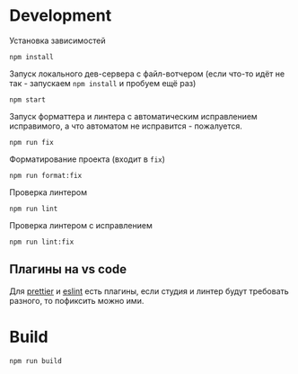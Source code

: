 # Development

Установка зависимостей

```
npm install
```

Запуск локального дев-сервера с файл-вотчером (если что-то идёт не так - запускаем `npm install` и пробуем ещё раз)

```
npm start
```

Запуск форматтера и линтера с автоматическим исправлением исправимого, а что автоматом не исправится - пожалуется.

```
npm run fix
```

Форматирование проекта (входит в `fix`)

```
npm run format:fix
```

Проверка линтером

```
npm run lint
```

Проверка линтером с исправлением

```
npm run lint:fix
```

## Плагины на vs code
Для [prettier](https://marketplace.visualstudio.com/items?itemName=esbenp.prettier-vscode) и
    [eslint](https://marketplace.visualstudio.com/items?itemName=dbaeumer.vscode-eslint)
  есть плагины, если студия и линтер будут требовать разного, то пофиксить можно ими.

# Build

```
npm run build
```
